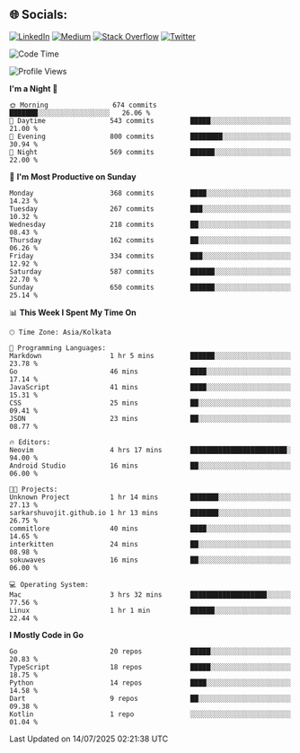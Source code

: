 
## 🌐 Socials:
[![LinkedIn](https://img.shields.io/badge/LinkedIn-%230077B5.svg?logo=linkedin&logoColor=white)](https://linkedin.com/in/sarkarshuvojit) [![Medium](https://img.shields.io/badge/Medium-12100E?logo=medium&logoColor=white)](https://medium.com/@shuvojitsarkar) [![Stack Overflow](https://img.shields.io/badge/-Stackoverflow-FE7A16?logo=stack-overflow&logoColor=white)](https://stackoverflow.com/users/2976015) [![Twitter](https://img.shields.io/badge/Twitter-%231DA1F2.svg?logo=Twitter&logoColor=white)](https://twitter.com/sarkarshuvojit) 

<!--START_SECTION:waka-->
![Code Time](http://img.shields.io/badge/Code%20Time-81%20hrs%2050%20mins-blue)

![Profile Views](http://img.shields.io/badge/Profile%20Views-41-blue)

**I'm a Night 🦉** 

```text
🌞 Morning                674 commits         ███████░░░░░░░░░░░░░░░░░░   26.06 % 
🌆 Daytime                543 commits         █████░░░░░░░░░░░░░░░░░░░░   21.00 % 
🌃 Evening                800 commits         ████████░░░░░░░░░░░░░░░░░   30.94 % 
🌙 Night                  569 commits         ██████░░░░░░░░░░░░░░░░░░░   22.00 % 
```
📅 **I'm Most Productive on Sunday** 

```text
Monday                   368 commits         ████░░░░░░░░░░░░░░░░░░░░░   14.23 % 
Tuesday                  267 commits         ███░░░░░░░░░░░░░░░░░░░░░░   10.32 % 
Wednesday                218 commits         ██░░░░░░░░░░░░░░░░░░░░░░░   08.43 % 
Thursday                 162 commits         ██░░░░░░░░░░░░░░░░░░░░░░░   06.26 % 
Friday                   334 commits         ███░░░░░░░░░░░░░░░░░░░░░░   12.92 % 
Saturday                 587 commits         ██████░░░░░░░░░░░░░░░░░░░   22.70 % 
Sunday                   650 commits         ██████░░░░░░░░░░░░░░░░░░░   25.14 % 
```


📊 **This Week I Spent My Time On** 

```text
🕑︎ Time Zone: Asia/Kolkata

💬 Programming Languages: 
Markdown                 1 hr 5 mins         ██████░░░░░░░░░░░░░░░░░░░   23.78 % 
Go                       46 mins             ████░░░░░░░░░░░░░░░░░░░░░   17.14 % 
JavaScript               41 mins             ████░░░░░░░░░░░░░░░░░░░░░   15.31 % 
CSS                      25 mins             ██░░░░░░░░░░░░░░░░░░░░░░░   09.41 % 
JSON                     23 mins             ██░░░░░░░░░░░░░░░░░░░░░░░   08.77 % 

🔥 Editors: 
Neovim                   4 hrs 17 mins       ████████████████████████░   94.00 % 
Android Studio           16 mins             ██░░░░░░░░░░░░░░░░░░░░░░░   06.00 % 

🐱‍💻 Projects: 
Unknown Project          1 hr 14 mins        ███████░░░░░░░░░░░░░░░░░░   27.13 % 
sarkarshuvojit.github.io 1 hr 13 mins        ███████░░░░░░░░░░░░░░░░░░   26.75 % 
commitlore               40 mins             ████░░░░░░░░░░░░░░░░░░░░░   14.65 % 
interkitten              24 mins             ██░░░░░░░░░░░░░░░░░░░░░░░   08.98 % 
sokuwaves                16 mins             ██░░░░░░░░░░░░░░░░░░░░░░░   06.00 % 

💻 Operating System: 
Mac                      3 hrs 32 mins       ███████████████████░░░░░░   77.56 % 
Linux                    1 hr 1 min          ██████░░░░░░░░░░░░░░░░░░░   22.44 % 
```

**I Mostly Code in Go** 

```text
Go                       20 repos            █████░░░░░░░░░░░░░░░░░░░░   20.83 % 
TypeScript               18 repos            █████░░░░░░░░░░░░░░░░░░░░   18.75 % 
Python                   14 repos            ████░░░░░░░░░░░░░░░░░░░░░   14.58 % 
Dart                     9 repos             ██░░░░░░░░░░░░░░░░░░░░░░░   09.38 % 
Kotlin                   1 repo              ░░░░░░░░░░░░░░░░░░░░░░░░░   01.04 % 
```




 Last Updated on 14/07/2025 02:21:38 UTC
<!--END_SECTION:waka-->

